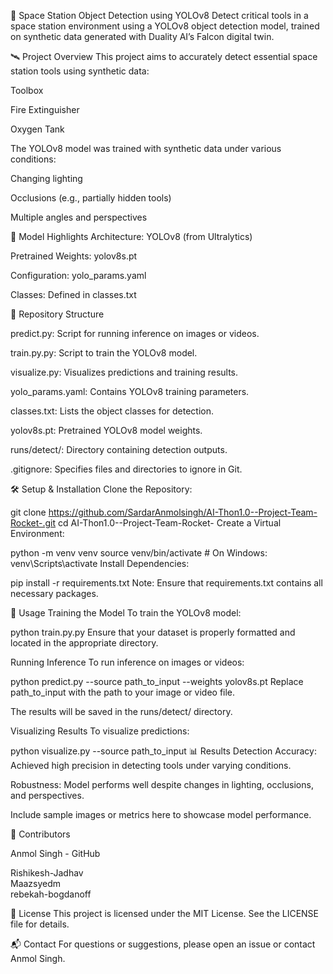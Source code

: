 🚀 Space Station Object Detection using YOLOv8
Detect critical tools in a space station environment using a YOLOv8 object detection model, trained on synthetic data generated with Duality AI’s Falcon digital twin.

🛰️ Project Overview
This project aims to accurately detect essential space station tools using synthetic data:

Toolbox

Fire Extinguisher

Oxygen Tank

The YOLOv8 model was trained with synthetic data under various conditions:

Changing lighting

Occlusions (e.g., partially hidden tools)

Multiple angles and perspectives

🧠 Model Highlights
Architecture: YOLOv8 (from Ultralytics)

Pretrained Weights: yolov8s.pt

Configuration: yolo_params.yaml

Classes: Defined in classes.txt

📁 Repository Structure

predict.py: Script for running inference on images or videos.

train.py.py: Script to train the YOLOv8 model.

visualize.py: Visualizes predictions and training results.

yolo_params.yaml: Contains YOLOv8 training parameters.

classes.txt: Lists the object classes for detection.

yolov8s.pt: Pretrained YOLOv8 model weights.

runs/detect/: Directory containing detection outputs.

.gitignore: Specifies files and directories to ignore in Git.

🛠️ Setup & Installation
Clone the Repository:


git clone https://github.com/SardarAnmolsingh/AI-Thon1.0--Project-Team-Rocket-.git
cd AI-Thon1.0--Project-Team-Rocket-
Create a Virtual Environment:


python -m venv venv
source venv/bin/activate  # On Windows: venv\Scripts\activate
Install Dependencies:


pip install -r requirements.txt
Note: Ensure that requirements.txt contains all necessary packages.

🧪 Usage
Training the Model
To train the YOLOv8 model:


python train.py.py
Ensure that your dataset is properly formatted and located in the appropriate directory.

Running Inference
To run inference on images or videos:


python predict.py --source path_to_input --weights yolov8s.pt
Replace path_to_input with the path to your image or video file.

The results will be saved in the runs/detect/ directory.

Visualizing Results
To visualize predictions:


python visualize.py --source path_to_input
📊 Results
Detection Accuracy: Achieved high precision in detecting tools under varying conditions.

Robustness: Model performs well despite changes in lighting, occlusions, and perspectives.

Include sample images or metrics here to showcase model performance.

🤝 Contributors

Anmol Singh - GitHub

Rishikesh-Jadhav  
Maazsyedm    
rebekah-bogdanoff


📄 License
This project is licensed under the MIT License. See the LICENSE file for details.

📬 Contact
For questions or suggestions, please open an issue or contact Anmol Singh.
